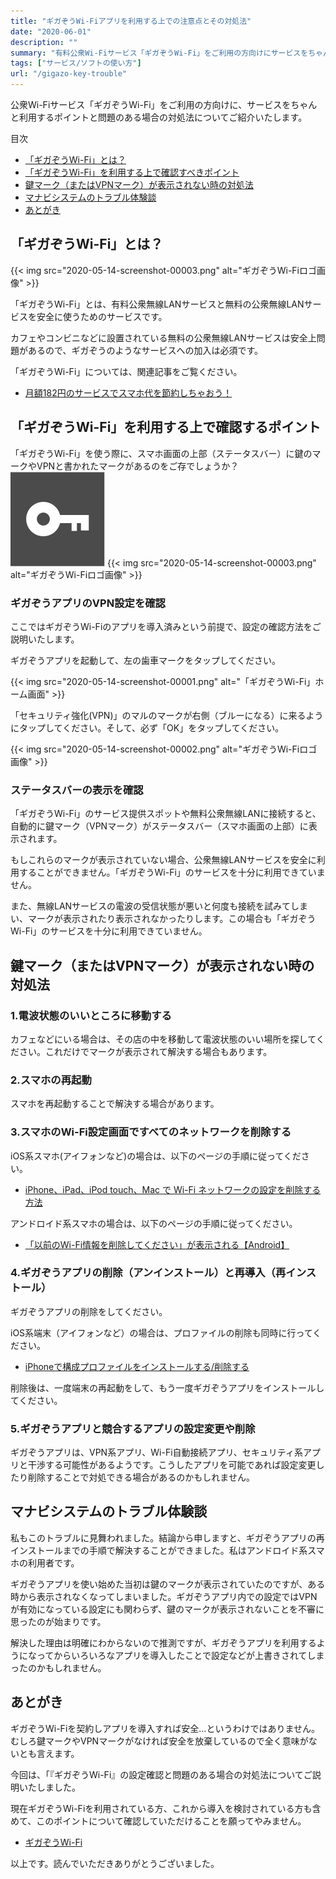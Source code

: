 ```yaml
---
title: "ギガぞうWi-Fiアプリを利用する上での注意点とその対処法"
date: "2020-06-01"
description: ""
summary: "有料公衆Wi-Fiサービス「ギガぞうWi-Fi」をご利用の方向けにサービスをちゃんと利用するポイントと問題のある場合の対処法についてご紹介いたします。"
tags: ["サービス/ソフトの使い方"]
url: "/gigazo-key-trouble"
---
```


公衆Wi-Fiサービス「ギガぞうWi-Fi」をご利用の方向けに、サービスをちゃんと利用するポイントと問題のある場合の対処法についてご紹介いたします。

目次
- [「ギガぞうWi-Fi」とは？](#「ギガぞうWi-Fi」とは？)
- [「ギガぞうWi-Fi」を利用する上で確認すべきポイント](#「ギガぞうWi-Fi」を利用する上で確認すべきポイント)
- [鍵マーク（またはVPNマーク）が表示されない時の対処法](#鍵マーク（またはVPNマーク）が表示されない時の対処法)
- [マナビシステムのトラブル体験談](#マナビシステムのトラブル体験談)
- [あとがき](#あとがき)

## 「ギガぞうWi-Fi」とは？

{{< img src="2020-05-14-screenshot-00003.png" alt="ギガぞうWi-Fiロゴ画像" >}}

「ギガぞうWi-Fi」とは、有料公衆無線LANサービスと無料の公衆無線LANサービスを安全に使うためのサービスです。

カフェやコンビニなどに設置されている無料の公衆無線LANサービスは安全上問題があるので、ギガぞうのようなサービスへの加入は必須です。

「ギガぞうWi-Fi」については、関連記事をご覧ください。

- [月額182円のサービスでスマホ代を節約しちゃおう！](https://manabisystem.com/2020-06-01-about-gigazo/)

## 「ギガぞうWi-Fi」を利用する上で確認するポイント

「ギガぞうWi-Fi」を使う際に、スマホ画面の上部（ステータスバー）に鍵のマークやVPNと書かれたマークがあるのをご存でしょうか？
![アンドロイドの鍵画像](2020-05-14-illust-00001.png)
{{< img src="2020-05-14-screenshot-00003.png" alt="ギガぞうWi-Fiロゴ画像" >}}

### ギガぞうアプリのVPN設定を確認

ここではギガぞうWi-Fiのアプリを導入済みという前提で、設定の確認方法をご説明いたします。

ギガぞうアプリを起動して、左の歯車マークをタップしてください。

{{< img src="2020-05-14-screenshot-00001.png" alt="「ギガぞうWi-Fi」ホーム画面" >}}

「セキュリティ強化(VPN)」のマルのマークが右側（ブルーになる）に来るようにタップしてください。そして、必ず「OK」をタップしてください。

{{< img src="2020-05-14-screenshot-00002.png" alt="ギガぞうWi-Fiロゴ画像" >}}

### ステータスバーの表示を確認

「ギガぞうWi-Fi」のサービス提供スポットや無料公衆無線LANに接続すると、自動的に鍵マーク（VPNマーク）がステータスバー（スマホ画面の上部）に表示されます。

もしこれらのマークが表示されていない場合、公衆無線LANサービスを安全に利用することができません。「ギガぞうWi-Fi」のサービスを十分に利用できていません。

また、無線LANサービスの電波の受信状態が悪いと何度も接続を試みてしまい、マークが表示されたり表示されなかったりします。この場合も「ギガぞうWi-Fi」のサービスを十分に利用できていません。

## 鍵マーク（またはVPNマーク）が表示されない時の対処法

### 1.電波状態のいいところに移動する

カフェなどにいる場合は、その店の中を移動して電波状態のいい場所を探してください。これだけでマークが表示されて解決する場合もあります。

### 2.スマホの再起動

スマホを再起動することで解決する場合があります。

### 3.スマホのWi-Fi設定画面ですべてのネットワークを削除する

iOS系スマホ(アイフォンなど)の場合は、以下のページの手順に従ってください。

- [iPhone、iPad、iPod touch、Mac で Wi-Fi ネットワークの設定を削除する方法](https://support.apple.com/ja-jp/HT208941)

アンドロイド系スマホの場合は、以下のページの手順に従ってください。

- [「以前のWi-Fi情報を削除してください」が表示される【Android】](https://wi2.co.jp/jp/3773/)

### 4.ギガぞうアプリの削除（アンインストール）と再導入（再インストール）

ギガぞうアプリの削除をしてください。

iOS系端末（アイフォンなど）の場合は、プロファイルの削除も同時に行ってください。

- [iPhoneで構成プロファイルをインストールする/削除する](https://support.apple.com/ja-jp/guide/iphone/iph6c493b19/ios)

削除後は、一度端末の再起動をして、もう一度ギガぞうアプリをインストールしてください。

### 5.ギガぞうアプリと競合するアプリの設定変更や削除

ギガぞうアプリは、VPN系アプリ、Wi-Fi自動接続アプリ、セキュリティ系アプリと干渉する可能性があるようです。こうしたアプリを可能であれば設定変更したり削除することで対処できる場合があるのかもしれません。

## マナビシステムのトラブル体験談

私もこのトラブルに見舞われました。結論から申しますと、ギガぞうアプリの再インストールまでの手順で解決することができました。私はアンドロイド系スマホの利用者です。

ギガぞうアプリを使い始めた当初は鍵のマークが表示されていたのですが、ある時から表示されなくなってしまいました。ギガぞうアプリ内での設定ではVPNが有効になっている設定にも関わらず、鍵のマークが表示されないことを不審に思ったのが始まりです。

解決した理由は明確にわからないので推測ですが、ギガぞうアプリを利用するようになってからいろいろなアプリを導入したことで設定などが上書きされてしまったのかもしれません。

## あとがき

ギガぞうWi-Fiを契約しアプリを導入すれば安全…というわけではありません。むしろ鍵マークやVPNマークがなければ安全を放棄しているので全く意味がないとも言えます。

今回は、「『ギガぞうWi-Fi』の設定確認と問題のある場合の対処法についてご説明いたしました。

現在ギガぞうWi-Fiを利用されている方、これから導入を検討されている方も含めて、このポイントについて確認していただけることを願ってやみません。

- [ギガぞうWi-Fi](https://wi2.co.jp/jp/personal/gigazo/)

以上です。読んでいただきありがとうございました。
